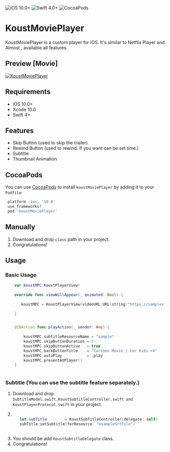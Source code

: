 ![iOS 10.0+](https://img.shields.io/badge/iOS-10.0%2B-blue.svg)
![Swift 4.0+](https://img.shields.io/badge/Swift-4.0%2B-orange.svg)
![CocoaPods](https://img.shields.io/cocoapods/v/AFNetworking.svg)

# KoustMoviePlayer

KoustMoviePlayer is a custom player for iOS. It's similar to Netflix Player and Almost , available all features. 


## Preview [Movie]

[![KoustMoviePlayer](https://i.ytimg.com/vi/3ivGqio0b4w/hqdefault.jpg?sqp=-oaymwEZCNACELwBSFXyq4qpAwsIARUAAIhCGAFwAQ==&rs=AOn4CLAMM7zcScwhh5-N29OQHod-D8mpEQ)](https://youtu.be/3ivGqio0b4w "KoustMoviePlayer Youtube")

## Requirements

- iOS 10.0+
- Xcode 10.0
- Swift 4+

## Features
  - Skip Button (used to skip the trailer)
  - Rewind Button (used to rewind. If you want can be set time.)
  - Subtitle
  - Thumbnail Animation
  
  
## CocoaPods
   You can use [CocoaPods](http://cocoapods.org/) to install `koustMoviePlayer` by adding it to your `Podfile`:

   ```ruby
    platform :ios, '10.0'
    use_frameworks!
    pod 'koustMoviePlayer'
   ```

## Manually
  1. Download and drop ```class``` path in your project.  
  2. Congratulations!  

## Usage

### Basic Usage


```swift    
    var koustMPC:KoustPlayerView!
    
    override func viewWillAppear(_ animated: Bool) {
        
       koustMPC = KoustPlayerView(videoURL:URL(string:"https://samplevideos.com/video123/mp4/720/big_buck_bunny_720p_10mb.mp4")!)
        
    }


    @IBAction func playAction(_ sender: Any) {
        
        koustMPC.subtitleResourceName = "sample"
        koustMPC.skipButtonDuration = 5
        koustMPC.skipButtonActive   = true
        koustMPC.backButtonTitle    = "Cartoon Movie | For Kids +4"
        koustMPC.autoPlay           = .play
        koustMPC.presentAVPlayer()
    }
    
```


### Subtitle (You can use the subtitle feature separately.)

  1. Download and drop ```SubtitleModel.swift,KoustSubtitleController.swift and KoustPlayerProtocol.swift```  in your project.
  2. ```swift
  
        let subTitle        = KoustSubTitleController(delegate: self)
        subTitle.setSubtitle(forResource: "exampleSrtFile")```
        
   3. You should be add ```KoustSubtitleDelegate``` class.
   4. Congratulations!  
